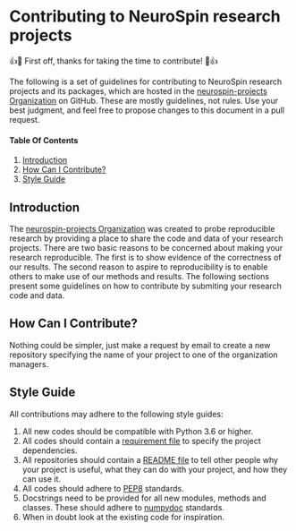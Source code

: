 # Contributing to NeuroSpin research projects

:+1::tada: First off, thanks for taking the time to contribute! :tada::+1:

The following is a set of guidelines for contributing to NeuroSpin research projects and its packages, which are hosted in the [neurospin-projects Organization](https://github.com/neurospin-projects) on GitHub. These are mostly guidelines, not rules. Use your best judgment, and feel free to propose changes to this document in a pull request.

#### Table Of Contents

1. [Introduction](#introduction)
3. [How Can I Contribute?](#how-can-i-contribute)
5. [Style Guide](#style-guide)

## Introduction

The [neurospin-projects Organization](https://github.com/neurospin-projects) was created to probe reproducible research by providing a place to share the code and data of your research projects. There are two basic reasons to be concerned about making your research reproducible. The first is to show evidence of the correctness of our results. The second reason to aspire to reproducibility is to enable others to make use of our methods and results. The following sections present some guidelines on how to contribute by submiting your research code and data.

## How Can I Contribute?

Nothing could be simpler, just make a request by email to create a new repository specifying the name of your project to one of the organization managers.

## Style Guide

All contributions may adhere to the following style guides:

1. All new codes should be compatible with Python 3.6 or higher.
2. All codes should contain a [requirement file](https://www.python.org/dev/peps/pep-0508) to specify the project dependencies.
3. All repositories should contain a [README file](https://docs.github.com/en/github/creating-cloning-and-archiving-repositories/creating-a-repository-on-github/about-readmes) to tell other people why your project is useful, what they can do with your project, and how they can use it.
4. All codes should adhere to [PEP8](https://www.python.org/dev/peps/pep-0008/) standards.
5. Docstrings need to be provided for all new modules, methods and classes. These should adhere to [numpydoc](https://numpydoc.readthedocs.io/en/latest/format.html) standards.
6. When in doubt look at the existing code for inspiration.
